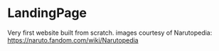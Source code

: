 # LandingPage
Very first website built from scratch. 
images courtesy of Narutopedia: https://naruto.fandom.com/wiki/Narutopedia